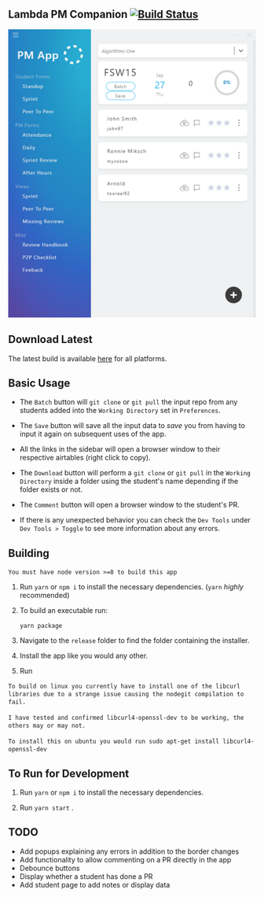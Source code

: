 ## Lambda PM Companion [![Build Status](https://travis-ci.com/myxozoa/LPM.svg?branch=master)](https://travis-ci.com/myxozoa/LPM)

![alt text](./lambda_pm_app_screenshot.png)

## Download Latest

The latest build is available [here](https://github.com/myxozoa/LPM/releases) for all platforms.

## Basic Usage

- The `Batch` button will `git clone` or `git pull` the input repo from any students added into the `Working Directory` set in `Preferences`.

- The `Save` button will save all the input data to _save_ you from having to input it again on subsequent uses of the app.
- All the links in the sidebar will open a browser window to their respective airtables (right click to copy).

- The `Download` button will perform a `git clone` or `git pull` in the `Working Directory` inside a folder using the student's name depending if the folder exists or not.
- The `Comment` button will open a browser window to the student's PR.
- If there is any unexpected behavior you can check the `Dev Tools` under `Dev Tools > Toggle` to see more information about any errors.

## Building

```
You must have node version >=8 to build this app
```

1. Run `yarn` or `npm i` to install the necessary dependencies. (`yarn` _highly_ recommended)

2. To build an executable run:
   ```
   yarn package
   ```
3. Navigate to the `release` folder to find the folder containing the installer.

4. Install the app like you would any other.

5. Run

```
To build on linux you currently have to install one of the libcurl libraries due to a strange issue causing the nodegit compilation to fail.

I have tested and confirmed libcurl4-openssl-dev to be working, the others may or may not.

To install this on ubuntu you would run sudo apt-get install libcurl4-openssl-dev
```

## To Run for Development

1. Run `yarn` or `npm i` to install the necessary dependencies.

2. Run `yarn start` .

## TODO

- Add popups explaining any errors in addition to the border changes
- Add functionality to allow commenting on a PR directly in the app
- Debounce buttons
- Display whether a student has done a PR
- Add student page to add notes or display data
